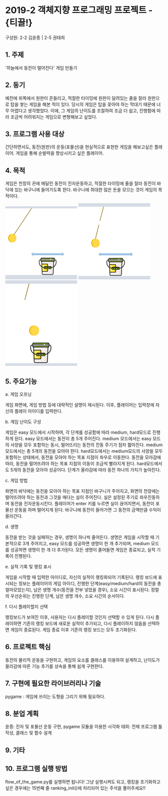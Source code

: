 # 2019-2 객체지향 프로그래밍 프로젝트 - **{티끌!}**
구성원: 2-2 김윤종 | 2-5 권태희

## 1. 주제
'하늘에서 동전이 떨어진다' 게임 만들기

## 2. 동기

예전에 위쪽에서 원판이 흔들리고, 적절한 타이밍에 원판이 달려있는 줄을 잘라 원판으로 탑을 쌓는 게임을 해본 적이 있다. 당시의 게임은 탑을 꽂아야 하는 막대기 때문에 너무 어렵다고 생각했었다. 이에, 그 게임의 난이도를 조절하여 조금 더 쉽고, 진행함에 따라 조금씩 어려워지는 게임으로 변형해보고 싶었다.

## 3. 프로그램 사용 대상

간단하면서도, 동전(원판)의 운동(포물선)을 현실적으로 표현한 게임을 해보고싶은 플레이어. 
게임을 통해 순발력을 향상시키고 싶은 플레이어.

## 4. 목적

게임은 천장의 끈에 매달린 동전이 진자운동하고, 적절한 타이밍에 줄을 잘라 동전이 바닥에 있는 바구니에 들어가도록 한다. 바구니에 최대한 많은 돈을 모으는 것이 게임의 목적이다.

![image1](./image/image1.png)
![image2](./image/image2.png)
![image3](./image/image3.png)

## 5. 주요기능

a. 게임 오프닝

게임 화면에, 게임 방법 등에 대략적인 설명이 제시된다. 이후, 플레이어는 입력창에 자신의 플레이 아이디를 입력한다. 

b. 게임 난이도 구성

게임은 easy 모드에서 시작하여, 각 단계를 성공함에 따라 medium, hard모드로 진행하게 된다. 
easy 모드에서는 동전이 총 5개 주어진다. 
medium 모드에서는 easy 모드의 사양을 모두 포함하는 동시, 떨어뜨리는 동전의 진동 주기가 점차 짧아진다. 
medium 모드에서는 총 5개의 동전을 모아야 한다.
hard모드에서는 medium모드의 사양을 모두 포함하는 상태에서, 동전을 모아야 하는 목표 지점이 좌우로 이동한다. 
동전을 모아감에 따라, 동전을 떨어뜨려야 하는 목표 지점의 이동이 조금씩 빨라지게 된다. 
hard모드에서도 5개의 동전을 모아야 성공이다.
단계가 올라감에 따라 동전 하나의 가치가 높아진다.

c. 게임 방법

화면의 바닥에는 동전을 모아야 하는 목표 지점인 바구니가 주어지고, 화면의 천장에는 떨어뜨려야 하는 
동전과 그것을 매다는 실이 주어진다. 실은 설정된 주기로 좌우진동하며 동전을 진자운동시킨다. 
플레이어가 enter 키를 누르면 실이 끊어지면서, 동전이 포물선 운동을 하며 떨어지게 된다. 
바구니에 동전이 들어가면 그 동전의 금액만큼 수익이 올라간다.

d. 생명

동전을 받는 것을 실패하는 경우, 생명이 하나씩 줄어든다. 
생명은 게임을 시작할 때 기본적으로 3개 주어지고, easy 모드를 성공하면 생명이 한 개 추가되며, 
medium 모드를 성공하면 생명이 한 개 더 추가된다. 모든 생명이 줄어들면 게임은 종료되고, 실적 기록이 진행된다.

e. 실적 기록 및 랭킹 표시

게임을 시작할 때 입력한 아이디로, 자신의 실적이 랭킹화되어 기록된다. 
랭킹 보드에 표시되는 정보는 플레이어의 게임 아이디, 진행한 단계(easy/medium/hard의 동전을 총 얼마모았는지), 
남은 생명 개수(동전을 전부 넣었을 경우), 소요 시간이 표시된다.
정렬의 우선순위는 진행한 단계,
남은 생명 개수, 소요 시간의 순서이다.

f. 다시 플레이할지 선택

랭킹보드가 보여진 이후, 사용자는 다시 플레이할 것인지 선택할 수 있게 된다. 
다시 플레이하면 기존의 랭킹 보드에 새로운 실적이 추가되고, 다시 플레이하지 않음을 선택하면 게임이 종료된다. 
게임 종료 이후 기존의 랭킹 보드는 모두 초기화된다.


## 6. 프로젝트 핵심
동전의 물리적 운동을 구현하고, 게임의 요소를 클래스를 이용하여 설계하고, 
난이도가 올라감에 따른 기능 추가를 상속을 통해 쉽게 구현한다.

## 7. 구현에 필요한 라이브러리나 기술
pygame
: 게임에 쓰이는 도형을 그리기 위해 필요하다.

## 8. **분업 계획**
윤종: 진자 및 포물선 운동 구현, pygame 모듈을 이용한 시각화
태희: 전체 프로그램 틀 작성, 클래스 및 함수 설계

## 9. 기타

## 10. 프로그램 실행 방법
flow_of_the_game.py를 실행하면 됩니다!
그냥 실행시켜도 되고, 랭킹을 초기화하고 싶은 경우에는 15번째 줄 ranking_init()에 처리되어 있는 주석을 풀어주세요!!